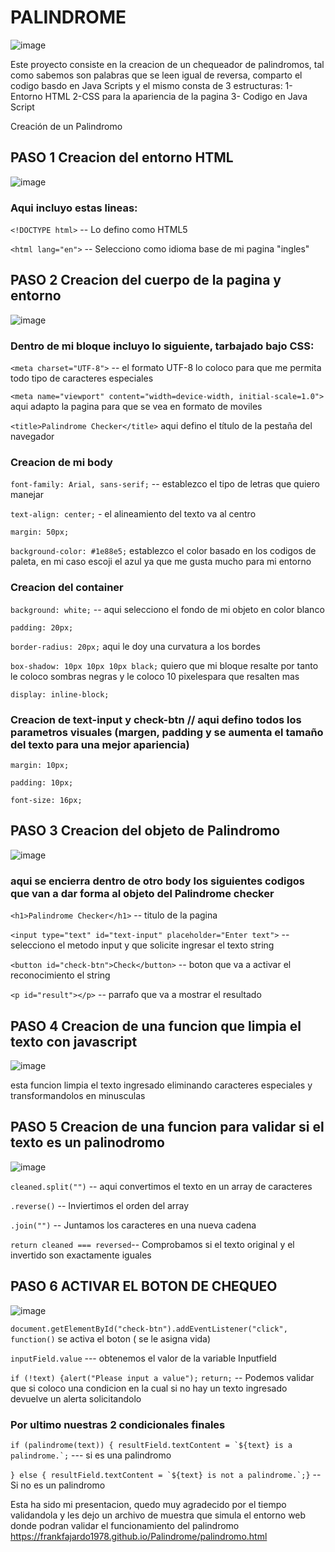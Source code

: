 # PALINDROME
![image](https://github.com/user-attachments/assets/5c77c4de-afde-4e82-b0ac-d55621431d9e)

Este proyecto consiste en la creacion de un chequeador de palindromos, tal como sabemos son palabras que se leen igual de reversa, comparto el codigo basdo en Java Scripts y el mismo consta de 3 estructuras:
1- Entorno HTML
2-CSS para la apariencia de la pagina 
3- Codigo en Java Script

Creación de un Palindromo

## PASO 1 Creacion del entorno HTML
![image](https://github.com/user-attachments/assets/fdcf18d0-bb7f-4ddc-9656-2f59e6c5c33e)



### Aqui incluyo estas lineas:

```<!DOCTYPE html>```  -- Lo defino como HTML5

```<html lang="en">``` -- Selecciono como idioma base de mi pagina "ingles"

## PASO 2 Creacion del cuerpo de la pagina y entorno
![image](https://github.com/user-attachments/assets/76155527-5395-43fe-93c1-c34088f5f414)


### Dentro de mi bloque <head> incluyo lo siguiente, tarbajado bajo CSS:

```<meta charset="UTF-8">```  -- el formato UTF-8 lo coloco para que me permita todo tipo de caracteres especiales

```<meta name="viewport" content="width=device-width, initial-scale=1.0">``` aqui adapto la pagina para que se vea en formato de moviles

```<title>Palindrome Checker</title>``` aqui defino el título de la pestaña del navegador

### Creacion de mi body

```font-family: Arial, sans-serif;``` -- establezco el tipo de letras que quiero manejar

```text-align: center;``` - el alineamiento del texto va al centro

```margin: 50px;``` 

```background-color: #1e88e5;``` establezco el color basado en los codigos de paleta, en mi caso escoji el azul ya que me gusta mucho para mi entorno

### Creacion del container

```background: white;``` -- aqui selecciono el fondo de mi objeto en color blanco

```padding: 20px;``` 

```border-radius: 20px;``` aqui le doy una curvatura a los bordes

```box-shadow: 10px 10px 10px black;``` quiero que mi bloque resalte por tanto le coloco sombras negras y le coloco 10 pixelespara que resalten mas

```display: inline-block;```

### Creacion de text-input y check-btn // aqui defino todos los parametros visuales (margen, padding y se aumenta el tamaño del texto para una mejor apariencia)

```margin: 10px;```

```padding: 10px;```

```font-size: 16px;```

## PASO 3 Creacion del objeto de Palindromo
![image](https://github.com/user-attachments/assets/f3214ff9-4ab5-4800-b6c0-6b835bcbcb41)


### aqui se encierra dentro de otro body los siguientes codigos que van a dar forma al objeto del Palindrome checker

```<h1>Palindrome Checker</h1>``` -- titulo de la pagina 

```<input type="text" id="text-input" placeholder="Enter text">``` -- selecciono el metodo input y que solicite ingresar el texto string

```<button id="check-btn">Check</button>``` -- boton que va a activar el reconocimiento el string

```<p id="result"></p>``` -- parrafo que va a mostrar el resultado


## PASO 4 Creacion de una funcion que limpia el texto con javascript
![image](https://github.com/user-attachments/assets/1c64f570-f8b5-4308-88a1-a58b8564ff1e) 

esta funcion limpia el texto ingresado eliminando caracteres especiales y transformandolos en minusculas

## PASO 5 Creacion de una funcion para validar si el texto es un palinodromo

![image](https://github.com/user-attachments/assets/fca2ade5-9111-4ecc-a9a3-d6b4aaf2597f)

```cleaned.split("")``` -- aqui convertimos el texto en un array de caracteres

```.reverse()``` -- Inviertimos el orden del array

```.join("")``` -- Juntamos los caracteres en una nueva cadena

```return cleaned === reversed```-- Comprobamos si el texto original y el invertido son exactamente iguales

## PASO 6 ACTIVAR EL BOTON DE CHEQUEO
![image](https://github.com/user-attachments/assets/0913f6f1-61ba-4b3a-91f4-818ca79160fe)

```document.getElementById("check-btn").addEventListener("click", function()``` se activa el boton ( se le asigna vida)

```inputField.value``` --- obtenemos el valor de la variable Inputfield

```if (!text) {alert("Please input a value");```
   ```return;``` -- Podemos validar que si coloco una condicion en la cual si no hay un texto ingresado devuelve un alerta solicitandolo

### Por ultimo nuestras 2 condicionales finales 

```if (palindrome(text)) { resultField.textContent = `${text} is a palindrome.`;``` --- si es una palindromo 

```} else { resultField.textContent = `${text} is not a palindrome.`;}``` -- Si no es un palindromo

Esta ha sido mi presentacion, quedo muy agradecido por el tiempo validandola y les dejo un archivo de muestra que simula el entorno web donde podran validar el funcionamiento del palindromo
https://frankfajardo1978.github.io/Palindrome/palindromo.html











    



       
 

